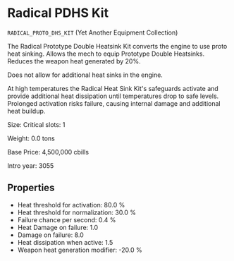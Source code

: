 # Radical PDHS Kit

`RADICAL_PROTO_DHS_KIT` (Yet Another Equipment Collection)

The Radical Prototype Double Heatsink Kit converts the engine to use proto heat sinking. Allows the mech to equip Prototype Double Heatsinks.
Reduces the weapon heat generated by 20%.

Does not allow for additional heat sinks in the engine.

At high temperatures the Radical Heat Sink Kit's safeguards activate and provide additional heat dissipation until temperatures drop to safe levels. Prolonged activation risks failure, causing internal damage and additional heat buildup.

Size: Critical slots: 1

Weight: 0.0 tons

Base Price: 4,500,000 cbills

Intro year: 3055

## Properties
* Heat threshold for activation: 80.0 %
* Heat threshold for normalization: 30.0 %
* Failure chance per second: 0.4 %
* Heat Damage on failure: 1.0 
* Damage on failure: 8.0 
* Heat dissipation when active: 1.5 
* Weapon heat generation modifier: -20.0 %
